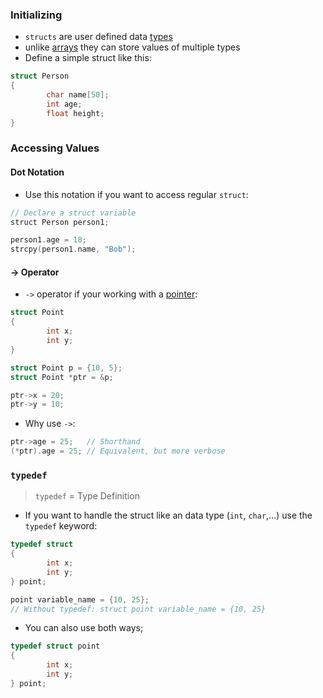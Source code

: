 ### Initializing

- `structs` are user defined data [types](computer-science/docs/c/types.md)
- unlike [arrays](lecture-2-arrays.md) they can store values of multiple types
- Define a simple struct like this:

```c
struct Person
{
		char name[50];
		int age;
		float height;
}
```

### Accessing Values

#### Dot Notation

- Use this notation if you want to access regular `struct`:

```c
// Declare a struct variable 
struct Person person1;

person1.age = 18;
strcpy(person1.name, "Bob");
```

#### -> Operator

- `->` operator if your working with a [pointer](computer-science/docs/c/pointers.md):

```c
struct Point
{
        int x;
        int y;
}

struct Point p = {10, 5};
struct Point *ptr = &p;

ptr->x = 20;
ptr->y = 10;
```

- Why use `->`:

```c
ptr->age = 25;   // Shorthand
(*ptr).age = 25; // Equivalent, but more verbose
```

### `typedef`

> `typedef` = Type Definition

- If you want to handle the struct like an data type (`int`, `char`,…) use the `typedef` keyword:

```c
typedef struct
{
        int x;
        int y;
} point;

point variable_name = {10, 25};
// Without typedef: struct point variable_name = {10, 25}
```

- You can also use both ways;

```c
typedef struct point
{
        int x;
        int y;
} point;
```
